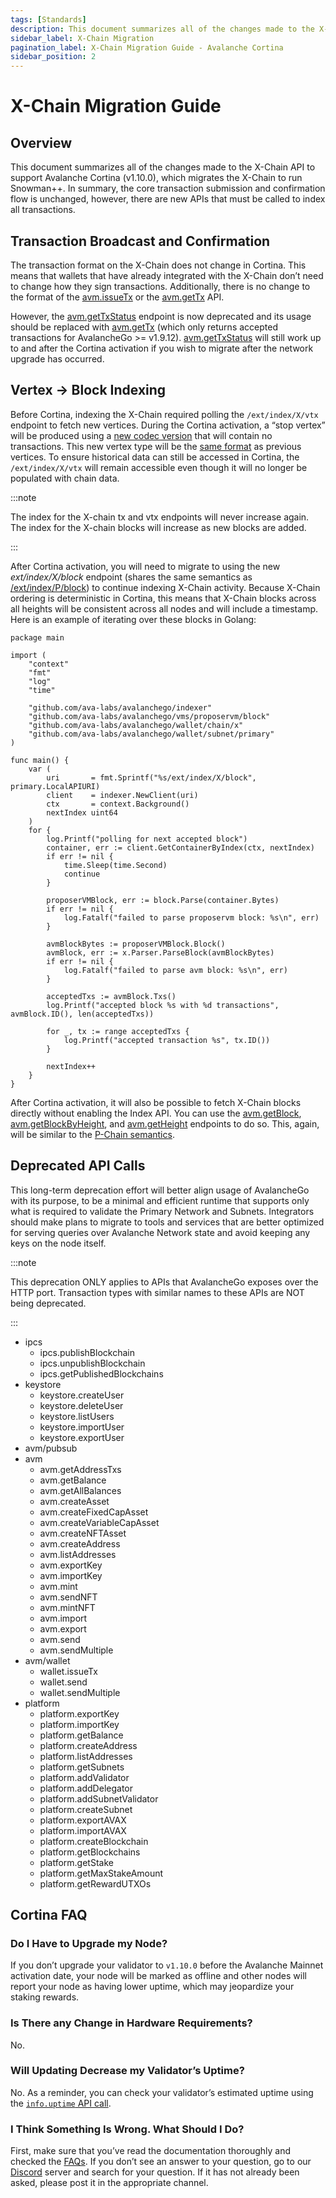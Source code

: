 ```yaml
---
tags: [Standards]
description: This document summarizes all of the changes made to the X-Chain API to support Avalanche Cortina (v1.10.0).
sidebar_label: X-Chain Migration
pagination_label: X-Chain Migration Guide - Avalanche Cortina
sidebar_position: 2
---
```


# X-Chain Migration Guide

## Overview

This document summarizes all of the changes made to the X-Chain API to support
Avalanche Cortina (v1.10.0), which migrates the X-Chain to run Snowman++.
In summary, the core transaction submission and confirmation flow is unchanged,
however, there are new APIs that must be called to index all transactions.

## Transaction Broadcast and Confirmation

The transaction format on the X-Chain does not change in Cortina. This means that wallets that
have already integrated with the X-Chain don’t need to change how they sign transactions.
Additionally, there is no change to the format of the [avm.issueTx](/reference/avalanchego/x-chain/api.md#avmissuetx)
or the [avm.getTx](/reference/avalanchego/x-chain/api.md#avmgettx) API.

However, the [avm.getTxStatus](/reference/avalanchego/x-chain/api.md#avmgettxstatus) endpoint is now
deprecated and its usage should be replaced with
[avm.getTx](/reference/avalanchego/x-chain/api.md#avmgettx) (which only returns accepted transactions
for AvalancheGo >= v1.9.12). [avm.getTxStatus](/reference/avalanchego/x-chain/api.md#avmgettxstatus)
will still work up to and after the Cortina activation if you wish to migrate
after the network upgrade has occurred.

## Vertex -> Block Indexing

Before Cortina, indexing the X-Chain required polling the
`/ext/index/X/vtx` endpoint to fetch new
vertices. During the Cortina activation, a “stop vertex” will be produced using
a [new codec
version](https://github.com/ava-labs/avalanchego/blob/c27721a8da1397b218ce9e9ec69839b8a30f9860/snow/engine/avalanche/vertex/codec.go#L17-L18)
that will contain no transactions. This new vertex type will be the [same
format](https://github.com/ava-labs/avalanchego/blob/c27721a8da1397b218ce9e9ec69839b8a30f9860/snow/engine/avalanche/vertex/stateless_vertex.go#L95-L102)
as previous vertices. To ensure historical data can still be accessed in
Cortina, the `/ext/index/X/vtx` will remain
accessible even though it will no longer be populated with chain data.

:::note

The index for the X-chain tx and vtx endpoints will never increase
again. The index for the X-chain blocks will increase as new
blocks are added.

:::

After Cortina activation, you will need to migrate to using the new
_ext/index/X/block_ endpoint (shares the same semantics as
[/ext/index/P/block](/reference/avalanchego/index-api.md#p-chain-blocks)) to continue indexing
X-Chain activity. Because X-Chain ordering is deterministic in Cortina, this
means that X-Chain blocks across all heights will be consistent across all nodes
and will include a timestamp. Here is an example of iterating over these blocks
in Golang:

```golang
package main

import (
	"context"
	"fmt"
	"log"
	"time"

	"github.com/ava-labs/avalanchego/indexer"
	"github.com/ava-labs/avalanchego/vms/proposervm/block"
	"github.com/ava-labs/avalanchego/wallet/chain/x"
	"github.com/ava-labs/avalanchego/wallet/subnet/primary"
)

func main() {
	var (
		uri       = fmt.Sprintf("%s/ext/index/X/block", primary.LocalAPIURI)
		client    = indexer.NewClient(uri)
		ctx       = context.Background()
		nextIndex uint64
	)
	for {
		log.Printf("polling for next accepted block")
		container, err := client.GetContainerByIndex(ctx, nextIndex)
		if err != nil {
			time.Sleep(time.Second)
			continue
		}

		proposerVMBlock, err := block.Parse(container.Bytes)
		if err != nil {
			log.Fatalf("failed to parse proposervm block: %s\n", err)
		}

		avmBlockBytes := proposerVMBlock.Block()
		avmBlock, err := x.Parser.ParseBlock(avmBlockBytes)
		if err != nil {
			log.Fatalf("failed to parse avm block: %s\n", err)
		}

		acceptedTxs := avmBlock.Txs()
		log.Printf("accepted block %s with %d transactions", avmBlock.ID(), len(acceptedTxs))

		for _, tx := range acceptedTxs {
			log.Printf("accepted transaction %s", tx.ID())
		}

		nextIndex++
	}
}
```

After Cortina activation, it will also be possible to fetch X-Chain blocks
directly without enabling the Index API. You can use the [avm.getBlock](/reference/avalanchego/x-chain/api.md#avmgetblock),
[avm.getBlockByHeight](/reference/avalanchego/x-chain/api.md#avmgetblockbyheight), and [avm.getHeight](/reference/avalanchego/x-chain/api.md#avmgetheight)
endpoints to do so. This, again,
will be similar to the [P-Chain semantics](/reference/avalanchego/p-chain/api.md#platformgetblock).

## Deprecated API Calls

This long-term deprecation effort will better align usage of AvalancheGo with its purpose, to be a
minimal and efficient runtime that supports only what is required to validate the Primary Network
and Subnets. Integrators should make plans to migrate to tools and services that are better
optimized for serving queries over Avalanche Network state and avoid keeping any keys on the node
itself.

:::note

This deprecation ONLY applies to APIs that AvalancheGo exposes over the HTTP port.
Transaction types with similar names to these APIs are NOT being deprecated.

:::

<!-- vale off -->

- ipcs
  - ipcs.publishBlockchain
  - ipcs.unpublishBlockchain
  - ipcs.getPublishedBlockchains
- keystore
  - keystore.createUser
  - keystore.deleteUser
  - keystore.listUsers
  - keystore.importUser
  - keystore.exportUser
- avm/pubsub
- avm
  - avm.getAddressTxs
  - avm.getBalance
  - avm.getAllBalances
  - avm.createAsset
  - avm.createFixedCapAsset
  - avm.createVariableCapAsset
  - avm.createNFTAsset
  - avm.createAddress
  - avm.listAddresses
  - avm.exportKey
  - avm.importKey
  - avm.mint
  - avm.sendNFT
  - avm.mintNFT
  - avm.import
  - avm.export
  - avm.send
  - avm.sendMultiple
- avm/wallet
  - wallet.issueTx
  - wallet.send
  - wallet.sendMultiple
- platform
  - platform.exportKey
  - platform.importKey
  - platform.getBalance
  - platform.createAddress
  - platform.listAddresses
  - platform.getSubnets
  - platform.addValidator
  - platform.addDelegator
  - platform.addSubnetValidator
  - platform.createSubnet
  - platform.exportAVAX
  - platform.importAVAX
  - platform.createBlockchain
  - platform.getBlockchains
  - platform.getStake
  - platform.getMaxStakeAmount
  - platform.getRewardUTXOs
  <!-- vale on -->

## Cortina FAQ

### Do I Have to Upgrade my Node?

If you don’t upgrade your validator to `v1.10.0` before the Avalanche Mainnet activation date,
your node will be marked as offline and other nodes will report your node as having lower uptime,
which may jeopardize your staking rewards.

### Is There any Change in Hardware Requirements?

No.

### Will Updating Decrease my Validator’s Uptime?

No. As a reminder, you can check your validator’s estimated uptime using the [`info.uptime` API call](/reference/avalanchego/info-api.md#infouptime).

### I Think Something Is Wrong. What Should I Do?

First, make sure that you’ve read the documentation thoroughly and checked
the [FAQs](https://support.avax.network/en/).
If you don’t see an answer to your question,
go to our [Discord](https://discord.com/invite/RwXY7P6)
server and search for your question.
If it has not already been asked, please post it in the appropriate channel.
